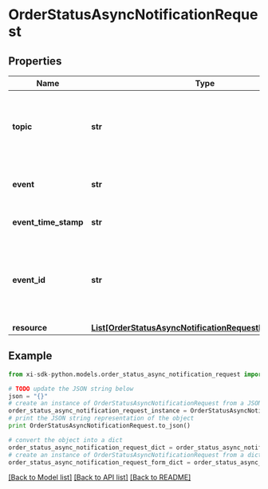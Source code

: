 # OrderStatusAsyncNotificationRequest


## Properties

Name | Type | Description | Notes
------------ | ------------- | ------------- | -------------
**topic** | **str** | Field for identifying whether it is a reseller or vendor event. For eg, resellers/orders | [optional] 
**event** | **str** | The event sent in the request. For eg, im::create. | [optional] 
**event_time_stamp** | **str** | The timestamp at which the event was sent. | [optional] 
**event_id** | **str** | A unique id used as identifier for the sepcific event and used for generating the x-hub signature. | [optional] 
**resource** | [**List[OrderStatusAsyncNotificationRequestResourceInner]**](OrderStatusAsyncNotificationRequestResourceInner.md) |  | [optional] 

## Example

```python
from xi-sdk-python.models.order_status_async_notification_request import OrderStatusAsyncNotificationRequest

# TODO update the JSON string below
json = "{}"
# create an instance of OrderStatusAsyncNotificationRequest from a JSON string
order_status_async_notification_request_instance = OrderStatusAsyncNotificationRequest.from_json(json)
# print the JSON string representation of the object
print OrderStatusAsyncNotificationRequest.to_json()

# convert the object into a dict
order_status_async_notification_request_dict = order_status_async_notification_request_instance.to_dict()
# create an instance of OrderStatusAsyncNotificationRequest from a dict
order_status_async_notification_request_form_dict = order_status_async_notification_request.from_dict(order_status_async_notification_request_dict)
```
[[Back to Model list]](../README.md#documentation-for-models) [[Back to API list]](../README.md#documentation-for-api-endpoints) [[Back to README]](../README.md)


